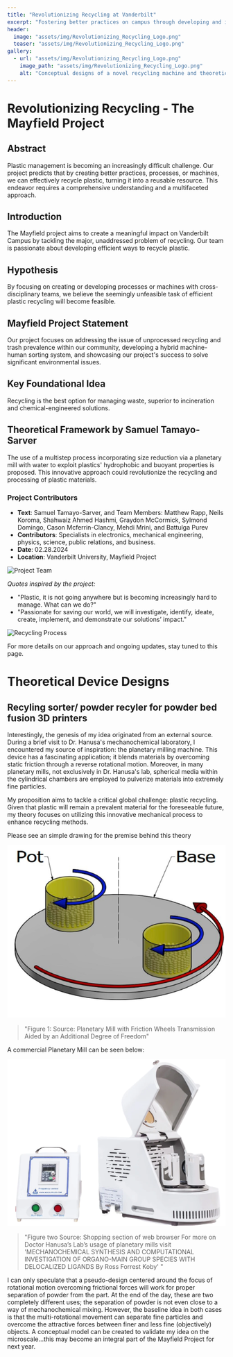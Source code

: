 ```yaml
---
title: "Revolutionizing Recycling at Vanderbilt"
excerpt: "Fostering better practices on campus through developing and implementing novel recycling machines and practices."
header:
  image: "assets/img/Revolutionizing_Recycling_Logo.png"
  teaser: "assets/img/Revolutionizing_Recycling_Logo.png"
gallery:
  - url: "assets/img/Revolutionizing_Recycling_Logo.png"
    image_path: "assets/img/Revolutionizing_Recycling_Logo.png"
    alt: "Conceptual designs of a novel recycling machine and theoretical better recycling practices for Vanderbilt campus"
---
```


# Revolutionizing Recycling - The Mayfield Project

## Abstract

Plastic management is becoming an increasingly difficult challenge. Our project predicts that by creating better practices, processes, or machines, we can effectively recycle plastic, turning it into a reusable resource. This endeavor requires a comprehensive understanding and a multifaceted approach.


## Introduction

The Mayfield project aims to create a meaningful impact on Vanderbilt Campus by tackling the major, unaddressed problem of recycling. Our team is passionate about developing efficient ways to recycle plastic.

## Hypothesis

By focusing on creating or developing processes or machines with cross-disciplinary teams, we believe the seemingly unfeasible task of efficient plastic recycling will become feasible.

## Mayfield Project Statement

Our project focuses on addressing the issue of unprocessed recycling and trash prevalence within our community, developing a hybrid machine-human sorting system, and showcasing our project's success to solve significant environmental issues.

## Key Foundational Idea

Recycling is the best option for managing waste, superior to incineration and chemical-engineered solutions.

## Theoretical Framework by Samuel Tamayo-Sarver

The use of a multistep process incorporating size reduction via a planetary mill with water to exploit plastics' hydrophobic and buoyant properties is proposed. This innovative approach could revolutionize the recycling and processing of plastic materials.

### Project Contributors

- **Text**: Samuel Tamayo-Sarver, and Team Members: Matthew Rapp, Neils Koroma, Shahwaiz Ahmed Hashmi, Graydon McCormick, Sylmond Domingo, Cason Mcferrin-Clancy, Mehdi Mrini, and Battulga Purev
- **Contributors**: Specialists in electronics, mechanical engineering, physics, science, public relations, and business.
- **Date**: 02.28.2024
- **Location**: Vanderbilt University, Mayfield Project

![Project Team](/assets/img/placeholder_for_project_team.jpg)

*Quotes inspired by the project:*

- "Plastic, it is not going anywhere but is becoming increasingly hard to manage. What can we do?"
- "Passionate for saving our world, we will investigate, identify, ideate, create, implement, and demonstrate our solutions’ impact."

![Recycling Process](/assets/img/placeholder_for_recycling_process.jpg)

For more details on our approach and ongoing updates, stay tuned to this page.

# Theoretical Device Designs



## Recyling sorter/ powder recyler for powder bed fusion 3D printers

Interestingly, the genesis of my idea originated from an external source. During a brief visit to Dr. Hanusa's mechanochemical laboratory, I encountered my source of inspiration: the planetary milling machine. This device has a fascinating application; it blends materials by overcoming static friction through a reverse rotational motion. Moreover, in many planetary mills, not exclusively in Dr. Hanusa's lab, spherical media within the cylindrical chambers are employed to pulverize materials into extremely fine particles.

My proposition aims to tackle a critical global challenge: plastic recycling. Given that plastic will remain a prevalent material for the foreseeable future, my theory focuses on utilizing this innovative mechanical process to enhance recycling methods.

Please see an simple drawing for the premise behind this theory 

![Rotational_movement](/assets/img/Rotational_mill_motion.png)

> "Figure 1: Source: Planetary Mill with Friction Wheels Transmission Aided by an Additional Degree of Freedom"

A commercial Planetary Mill can be seen below: 

![Commercial_Planet_mill](/assets/img/Commercial_Planetary_Mill.png)

>"Figure two Source: Shopping section of web browser
For more on Doctor Hanusa’s Lab’s usage of planetary mills visit 'MECHANOCHEMICAL SYNTHESIS AND COMPUTATIONAL INVESTIGATION OF ORGANO-MAIN GROUP SPECIES WITH DELOCALIZED LIGANDS By Ross Forrest Koby' "

I can only speculate that a pseudo-design centered around the focus of rotational motion overcoming frictional forces will work for proper separation of powder from the part. At the end of the day, these are two completely different uses; the separation of powder is not even close to a way of mechanochemical mixing. However, the baseline idea in both cases is that the multi-rotational movement can separate fine particles and overcome the attractive forces between finer and less fine (objectively) objects.
	A conceptual model can be created to validate my idea on the microscale…this may become an integral part of the Mayfield Project for next year. 





 
